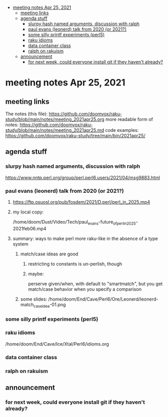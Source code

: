 - [meeting notes Apr 25, 2021](#orge0db683)
  - [meeting links](#orgcb0fb25)
  - [agenda stuff](#orgde0cb0a)
    - [slurpy hash named arguments, discussion with ralph](#org34af167)
    - [paul evans (leonerd) talk from 2020 (or 2021?)](#org7fc76a3)
    - [some silly printf experiments (perl5)](#org3c74ee3)
    - [raku idioms](#orgbdfb2be)
    - [data container class](#org418ea8b)
    - [ralph on rakuism](#orgfc33e33)
  - [announcement](#orgbed52a7)
    - [for next week, could everyone install git if they haven't already?](#org3cc3b46)


<a id="orge0db683"></a>

# meeting notes Apr 25, 2021


<a id="orgcb0fb25"></a>

## meeting links

The notes (this file): <https://github.com/doomvox/raku-study/blob/main/notes/meeting_2021apr25.org> more readable form of notes: <https://github.com/doomvox/raku-study/blob/main/notes/meeting_2021apr25.md> code examples: <https://github.com/doomvox/raku-study/tree/main/bin/2021apr25/>


<a id="orgde0cb0a"></a>

## agenda stuff


<a id="org34af167"></a>

### slurpy hash named arguments, discussion with ralph

<https://www.nntp.perl.org/group/perl.perl6.users/2021/04/msg9883.html>


<a id="org7fc76a3"></a>

### paul evans (leonerd) talk from 2020 (or 2021?)

1.  <https://ftp.osuosl.org/pub/fosdem/2021/D.perl/perl_in_2025.mp4>

2.  my local copy:

    /home/doom/Dust/Video/Tech/paul<sub>evans</sub>-future<sub>of</sub><sub>perl</sub><sub>in</sub><sub>2025</sub>-2021feb06.mp4

3.  summary: ways to make perl more raku-like in the absence of a type system

    1.  match/case ideas are good
    
        1.  restricting to constants is un-perlish, though
        
        2.  maybe:
        
            perserve given/when, with default to "smartmatch", but you get match/case behavior when you specify a comparison
    
    2.  some slides: /home/doom/End/Cave/Perl6/Ore/Leonerd/leonerd-match<sub>case</sub><sub>idea</sub>-01.png


<a id="org3c74ee3"></a>

### some silly printf experiments (perl5)


<a id="orgbdfb2be"></a>

### raku idioms

/home/doom/End/Cave/Ice/Xtal/Perl6/idioms.org


<a id="org418ea8b"></a>

### data container class


<a id="orgfc33e33"></a>

### ralph on rakuism


<a id="orgbed52a7"></a>

## announcement


<a id="org3cc3b46"></a>

### for next week, could everyone install git if they haven't already?
